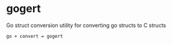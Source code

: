 # gogert

Go struct conversion utility for converting go structs to C structs

`go + convert = gogert`
